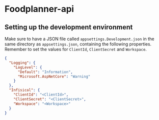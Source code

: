 # Foodplanner-api

## Setting up the development environment

Make sure to have a JSON file called `appsettings.Development.json` in the same directory as `appsettings.json`, containing the following properties. Remember to set the values for `ClientId`, `ClientSecret` and `Workspace`.
```json
{
  "Logging": {
    "LogLevel": {
      "Default": "Information",
      "Microsoft.AspNetCore": "Warning"
    }
  },
  "Infisical": {
    "ClientId": "<ClientId>",
    "ClientSecret": "<ClientSecret>",
    "Workspace": "<Workspace>"
  }
}
```

